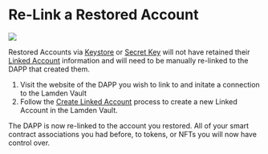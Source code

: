 
# Re-Link a Restored Account

 
![](../../img/wallet/gif/1.0.0_dapp_change_association.gif)

Restored Accounts via <u>[Keystore](/docs/wallet/accounts_linked_overview)</u> or <u>[Secret Key](/docs/wallet/accounts_creation#existing-account)</u> will not have retained their <u>[Linked Account](/docs/wallet/accounts_linked_overview)</u>  information and will need to be manually re-linked to the DAPP that created them.

1. Visit the website of the DAPP you wish to link to and initate a connection to the Lamden Vault
2. Follow the <u>[Create Linked Account](/docs/wallet/accounts_linked_create)</u> process to create a new Linked Account in the Lamden Vault.

The DAPP is now re-linked to the account you restored.  All of your smart contract associations you had before, to tokens, or NFTs you will now have control over.
